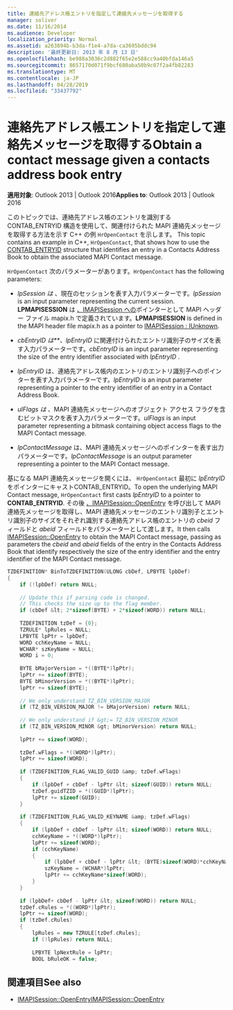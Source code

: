 ```yaml
---
title: 連絡先アドレス帳エントリを指定して連絡先メッセージを取得する
manager: soliver
ms.date: 11/16/2014
ms.audience: Developer
localization_priority: Normal
ms.assetid: a263894b-b3da-f1e4-a7da-ca3695bddc94
description: '最終更新日: 2013 年 8 月 13 日'
ms.openlocfilehash: be988a3036c2d882f65e2e588cc9a40bfda146a5
ms.sourcegitcommit: 8657170d071f9bcf680aba50b9c07f2a4fb82283
ms.translationtype: MT
ms.contentlocale: ja-JP
ms.lasthandoff: 04/28/2019
ms.locfileid: "33437792"
---
```

# <a name="obtain-a-contact-message-given-a-contacts-address-book-entry"></a><span data-ttu-id="ef387-103">連絡先アドレス帳エントリを指定して連絡先メッセージを取得する</span><span class="sxs-lookup"><span data-stu-id="ef387-103">Obtain a contact message given a contacts address book entry</span></span>

<span data-ttu-id="ef387-104">**適用対象**: Outlook 2013 | Outlook 2016</span><span class="sxs-lookup"><span data-stu-id="ef387-104">**Applies to**: Outlook 2013 | Outlook 2016</span></span> 
  
<span data-ttu-id="ef387-105">このトピックでは、連絡先アドレス帳のエントリを識別する CONTAB_ENTRYID 構造を使用して、関連付けられた MAPI 連絡先メッセージを取得する方法を示す C++ の例 `HrOpenContact` を示します。 [](contab_entryid.md)</span><span class="sxs-lookup"><span data-stu-id="ef387-105">This topic contains an example in C++, `HrOpenContact`, that shows how to use the [CONTAB_ENTRYID](contab_entryid.md) structure that identifies an entry in a Contacts Address Book to obtain the associated MAPI Contact message.</span></span> 
  
<span data-ttu-id="ef387-106">`HrOpenContact` 次のパラメーターがあります。</span><span class="sxs-lookup"><span data-stu-id="ef387-106">`HrOpenContact` has the following parameters:</span></span> 
  
-  <span data-ttu-id="ef387-107">*lpSession は*  、現在のセッションを表す入力パラメーターです。</span><span class="sxs-lookup"><span data-stu-id="ef387-107">*lpSession*  is an input parameter representing the current session.</span></span> <span data-ttu-id="ef387-108">**LPMAPISESSION** は [、IMAPISession への](imapisessioniunknown.md)ポインターとして MAPI ヘッダー ファイル mapix.h で定義されています。</span><span class="sxs-lookup"><span data-stu-id="ef387-108">**LPMAPISESSION** is defined in the MAPI header file mapix.h as a pointer to [IMAPISession : IUnknown](imapisessioniunknown.md).</span></span>
    
-  <span data-ttu-id="ef387-109">*cbEntryID は\*\*、lpEntryID* に関連付けられたエントリ識別子のサイズを表す入力パラメーターです。</span><span class="sxs-lookup"><span data-stu-id="ef387-109">*cbEntryID*  is an input parameter representing the size of the entry identifier associated with  *lpEntryID*  .</span></span> 
    
-  <span data-ttu-id="ef387-110">*lpEntryID*  は、連絡先アドレス帳内のエントリのエントリ識別子へのポインターを表す入力パラメーターです。</span><span class="sxs-lookup"><span data-stu-id="ef387-110">*lpEntryID*  is an input parameter representing a pointer to the entry identifier of an entry in a Contact Address Book.</span></span> 
    
-  <span data-ttu-id="ef387-111">*ulFlags は*  、MAPI 連絡先メッセージへのオブジェクト アクセス フラグを含むビットマスクを表す入力パラメーターです。</span><span class="sxs-lookup"><span data-stu-id="ef387-111">*ulFlags*  is an input parameter representing a bitmask containing object access flags to the MAPI Contact message.</span></span> 
    
-  <span data-ttu-id="ef387-112">*lpContactMessage*  は、MAPI 連絡先メッセージへのポインターを表す出力パラメーターです。</span><span class="sxs-lookup"><span data-stu-id="ef387-112">*lpContactMessage*  is an output parameter representing a pointer to the MAPI Contact message.</span></span> 
    
<span data-ttu-id="ef387-113">基になる MAPI 連絡先メッセージを開くには、 `HrOpenContact` 最初に *lpEntryID* をポインターにキャストCONTAB_ENTRYID。</span><span class="sxs-lookup"><span data-stu-id="ef387-113">To open the underlying MAPI Contact message,  `HrOpenContact` first casts  *lpEntryID*  to a pointer to **CONTAB_ENTRYID**.</span></span> <span data-ttu-id="ef387-114">その後 [、IMAPISession::OpenEntry](imapisession-openentry.md) を呼び出して MAPI 連絡先メッセージを取得し、MAPI 連絡先メッセージのエントリ識別子とエントリ識別子のサイズをそれぞれ識別する連絡先アドレス帳のエントリの  *cbeid*  フィールドと  *abeid*  フィールドをパラメーターとして渡します。</span><span class="sxs-lookup"><span data-stu-id="ef387-114">It then calls [IMAPISession::OpenEntry](imapisession-openentry.md) to obtain the MAPI Contact message, passing as parameters the  *cbeid*  and  *abeid*  fields of the entry in the Contacts Address Book that identify respectively the size of the entry identifier and the entry identifier of the MAPI Contact message.</span></span> 
  
```cpp
TZDEFINITION* BinToTZDEFINITION(ULONG cbDef, LPBYTE lpbDef) 
{ 
    if (!lpbDef) return NULL; 
 
    // Update this if parsing code is changed. 
    // This checks the size up to the flag member. 
    if (cbDef &lt; 2*sizeof(BYTE) + 2*sizeof(WORD)) return NULL; 
 
    TZDEFINITION tzDef = {0}; 
    TZRULE* lpRules = NULL; 
    LPBYTE lpPtr = lpbDef; 
    WORD cchKeyName = NULL; 
    WCHAR* szKeyName = NULL; 
    WORD i = 0; 
 
    BYTE bMajorVersion = *((BYTE*)lpPtr); 
    lpPtr += sizeof(BYTE); 
    BYTE bMinorVersion = *((BYTE*)lpPtr); 
    lpPtr += sizeof(BYTE); 
 
    // We only understand TZ_BIN_VERSION_MAJOR 
    if (TZ_BIN_VERSION_MAJOR != bMajorVersion) return NULL; 
 
    // We only understand if &gt;= TZ_BIN_VERSION_MINOR 
    if (TZ_BIN_VERSION_MINOR &gt; bMinorVersion) return NULL; 
 
    lpPtr += sizeof(WORD); 
 
    tzDef.wFlags = *((WORD*)lpPtr); 
    lpPtr += sizeof(WORD); 
 
    if (TZDEFINITION_FLAG_VALID_GUID &amp; tzDef.wFlags) 
    { 
        if (lpbDef + cbDef - lpPtr &lt; sizeof(GUID)) return NULL; 
        tzDef.guidTZID = *((GUID*)lpPtr); 
        lpPtr += sizeof(GUID); 
    } 
 
    if (TZDEFINITION_FLAG_VALID_KEYNAME &amp; tzDef.wFlags) 
    { 
        if (lpbDef + cbDef - lpPtr &lt; sizeof(WORD)) return NULL; 
        cchKeyName = *((WORD*)lpPtr); 
        lpPtr += sizeof(WORD); 
        if (cchKeyName) 
        { 
            if (lpbDef + cbDef - lpPtr &lt; (BYTE)sizeof(WORD)*cchKeyName) return NULL; 
            szKeyName = (WCHAR*)lpPtr; 
            lpPtr += cchKeyName*sizeof(WORD); 
        } 
    } 
 
    if (lpbDef+ cbDef - lpPtr &lt; sizeof(WORD)) return NULL; 
    tzDef.cRules = *((WORD*)lpPtr); 
    lpPtr += sizeof(WORD); 
    if (tzDef.cRules) 
    { 
        lpRules = new TZRULE[tzDef.cRules]; 
        if (!lpRules) return NULL; 
 
        LPBYTE lpNextRule = lpPtr; 
        BOOL bRuleOK = false; 

```

## <a name="see-also"></a><span data-ttu-id="ef387-115">関連項目</span><span class="sxs-lookup"><span data-stu-id="ef387-115">See also</span></span>

- [<span data-ttu-id="ef387-116">IMAPISession::OpenEntry</span><span class="sxs-lookup"><span data-stu-id="ef387-116">IMAPISession::OpenEntry</span></span>](imapisession-openentry.md)

